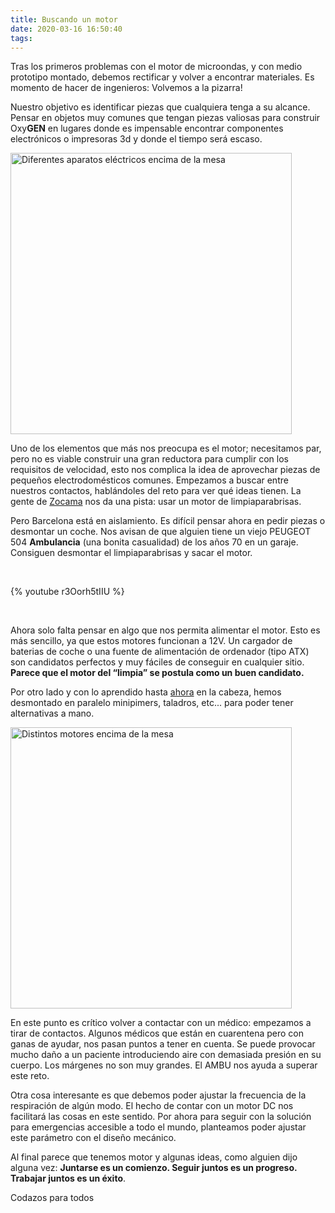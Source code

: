 ```yaml
---
title: Buscando un motor
date: 2020-03-16 16:50:40
tags:
---
```


Tras los primeros problemas con el motor de microondas, y con medio prototipo montado, debemos rectificar y volver a encontrar materiales. Es momento de hacer de ingenieros: Volvemos a la pizarra!

Nuestro objetivo es identificar piezas que cualquiera tenga a su alcance. Pensar en objetos muy comunes que tengan piezas valiosas para construir Oxy**GEN** en lugares donde es impensable encontrar componentes electrónicos o impresoras 3d y donde el tiempo será escaso. 

<img src="/images/buscando-un-motor/material.jpeg" width="450" alt="Diferentes aparatos eléctricos encima de la mesa">

Uno de los elementos que más nos preocupa es el motor; necesitamos par, pero no es viable construir una gran reductora para cumplir con los requisitos de velocidad, esto nos complica la idea de aprovechar piezas de pequeños electrodomésticos comunes. Empezamos a buscar entre nuestros contactos, hablándoles del reto para ver qué ideas tienen. La gente de [Zocama](https://www.zocama.com) nos da una pista: usar un motor de limpiaparabrisas. 

Pero Barcelona está en aislamiento. Es difícil pensar ahora en pedir piezas o desmontar un coche. Nos avisan de que alguien tiene un viejo PEUGEOT 504 **Ambulancia** (una bonita casualidad) de los años 70 en un garaje. Consiguen desmontar el limpiaparabrisas y sacar el motor.

<br/> 

{% youtube r3Oorh5tIIU %}


<br/> 

Ahora solo falta pensar en algo que nos permita alimentar el motor. Esto es más sencillo, ya que estos motores funcionan a 12V. Un cargador de baterias de coche o una fuente de alimentación de ordenador (tipo ATX) son candidatos perfectos y muy fáciles de conseguir en cualquier sitio. **Parece que el motor del “limpia” se postula como un buen candidato.**

Por otro lado y con lo aprendido hasta [ahora](https://oxygen.protofy.xyz/es/15/03/2020/obteniendo-los-requisitos-de-diseno/) en la cabeza, hemos desmontado en paralelo minipimers, taladros, etc... para poder tener alternativas a mano.

<img src="/images/buscando-un-motor/motors.jpeg" width="450" alt="Distintos motores encima de la mesa">

En este punto es crítico volver a contactar con un médico: empezamos a tirar de contactos. Algunos médicos que están en cuarentena pero con ganas de ayudar, nos pasan puntos a tener en cuenta. Se puede provocar mucho daño a un paciente introduciendo aire con demasiada presión en su cuerpo. Los márgenes no son muy grandes. El AMBU nos ayuda a superar este reto.

Otra cosa interesante es que debemos poder ajustar la frecuencia de la respiración de algún modo. El hecho de contar con un motor DC nos facilitará las cosas en este sentido. Por ahora para seguir con la solución para emergencias accesible a todo el mundo, planteamos poder ajustar este parámetro con el diseño mecánico.

Al final parece que tenemos motor y algunas ideas, como alguien dijo alguna vez: **Juntarse es un comienzo. Seguir juntos es un progreso. Trabajar juntos es un éxito**.

Codazos para todos
